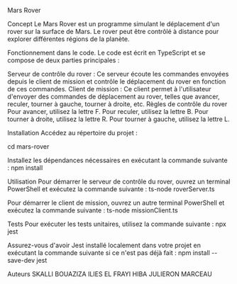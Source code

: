 Mars Rover

Concept
Le Mars Rover est un programme simulant le déplacement d'un rover sur la surface de Mars. Le rover peut être contrôlé à distance pour explorer différentes régions de la planète.

Fonctionnement dans le code.
Le code est écrit en TypeScript et se compose de deux parties principales :

Serveur de contrôle du rover : Ce serveur écoute les commandes envoyées depuis le client de mission et contrôle le déplacement du rover en fonction de ces commandes.
Client de mission : Ce client permet à l'utilisateur d'envoyer des commandes de déplacement au rover, telles que avancer, reculer, tourner à gauche, tourner à droite, etc.
Règles de contrôle du rover
Pour avancer, utilisez la lettre F.
Pour reculer, utilisez la lettre B.
Pour tourner à droite, utilisez la lettre R.
Pour tourner à gauche, utilisez la lettre L.


Installation
Accédez au répertoire du projet :

cd mars-rover

Installez les dépendances nécessaires en exécutant la commande suivante :
npm install


Utilisation
Pour démarrer le serveur de contrôle du rover, ouvrez un terminal PowerShell et exécutez la commande suivante :
ts-node roverServer.ts

Pour démarrer le client de mission, ouvrez un autre terminal PowerShell et exécutez la commande suivante :
ts-node missionClient.ts

Tests
Pour exécuter les tests unitaires, utilisez la commande suivante :
npx jest

Assurez-vous d'avoir Jest installé localement dans votre projet en exécutant la commande suivante si ce n'est pas déjà fait :
npm install --save-dev jest

Auteurs
SKALLI BOUAZIZA ILIES
EL FRAYI HIBA
JULIERON MARCEAU
